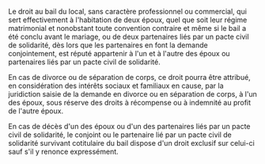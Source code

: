 Le droit au bail du local, sans caractère professionnel ou commercial, qui sert effectivement à l'habitation de deux époux, quel que soit leur régime matrimonial et nonobstant toute convention contraire et même si le bail a été conclu avant le mariage, ou de deux partenaires liés par un pacte civil de solidarité, dès lors que les partenaires en font la demande conjointement, est réputé appartenir à l'un et à l'autre des époux ou partenaires liés par un pacte civil de solidarité.

En cas de divorce ou de séparation de corps, ce droit pourra être attribué, en considération des intérêts sociaux et familiaux en cause, par la juridiction saisie de la demande en divorce ou en séparation de corps, à l'un des époux, sous réserve des droits à récompense ou à indemnité au profit de l'autre époux.

En cas de décès d'un des époux ou d'un des partenaires liés par un pacte civil de solidarité, le conjoint ou le partenaire lié par un pacte civil de solidarité survivant cotitulaire du bail dispose d'un droit exclusif sur celui-ci sauf s'il y renonce expressément.
